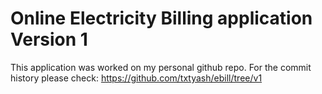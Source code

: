 # Online Electricity Billing application Version 1

This application was worked on my personal github repo. For the commit history please check: <https://github.com/txtyash/ebill/tree/v1>


